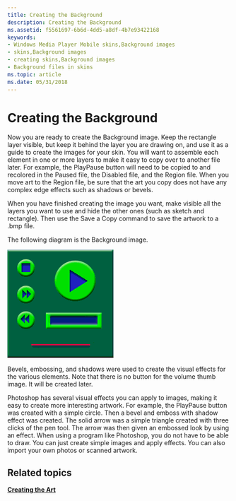 ```yaml
---
title: Creating the Background
description: Creating the Background
ms.assetid: f5561697-6b6d-4dd5-a8df-4b7e93422168
keywords:
- Windows Media Player Mobile skins,Background images
- skins,Background images
- creating skins,Background images
- Background files in skins
ms.topic: article
ms.date: 05/31/2018
---
```


# Creating the Background

Now you are ready to create the Background image. Keep the rectangle layer visible, but keep it behind the layer you are drawing on, and use it as a guide to create the images for your skin. You will want to assemble each element in one or more layers to make it easy to copy over to another file later. For example, the PlayPause button will need to be copied to and recolored in the Paused file, the Disabled file, and the Region file. When you move art to the Region file, be sure that the art you copy does not have any complex edge effects such as shadows or bevels.

When you have finished creating the image you want, make visible all the layers you want to use and hide the other ones (such as sketch and rectangle). Then use the Save a Copy command to save the artwork to a .bmp file.

The following diagram is the Background image.

![background file](images/ceswmbak.png)

Bevels, embossing, and shadows were used to create the visual effects for the various elements. Note that there is no button for the volume thumb image. It will be created later.

Photoshop has several visual effects you can apply to images, making it easy to create more interesting artwork. For example, the PlayPause button was created with a simple circle. Then a bevel and emboss with shadow effect was created. The solid arrow was a simple triangle created with three clicks of the pen tool. The arrow was then given an embossed look by using an effect. When using a program like Photoshop, you do not have to be able to draw. You can just create simple images and apply effects. You can also import your own photos or scanned artwork.

## Related topics

<dl> <dt>

[**Creating the Art**](creating-the-art.md)
</dt> </dl>

 

 




